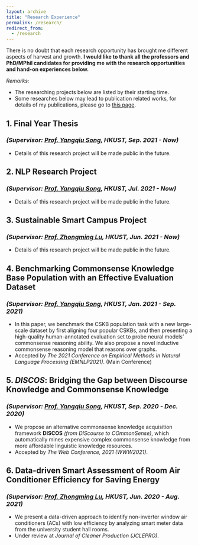 ```yaml
---
layout: archive
title: "Research Experience"
permalink: /research/
redirect_from:
  - /research
---
```



There is no doubt that each research opportunity has brought me different aspects of harvest and growth.
**I would like to thank all the professors and PhD/MPhil candidates for providing me with the research opportunities and
hand-on experiences below.**

*Remarks:*

- The researching projects below are listed by their starting time.
- Some researches below may lead to publication related works, for details of my publications, please go
  to [this page](https://mighty-weaver.github.io/publications/).

## 1. **Final Year Thesis**

### *(Supervisor: [Prof. Yangqiu Song](https://www.cse.ust.hk/~yqsong/), HKUST, Sep. 2021 - Now)*

* Details of this research project will be made public in the future.

## 2. **NLP Research Project**

### *(Supervisor: [Prof. Yangqiu Song](https://www.cse.ust.hk/~yqsong/), HKUST, Jul. 2021 - Now)*

* Details of this research project will be made public in the future.

## 3. **Sustainable Smart Campus Project**

### *(Supervisor: [Prof. Zhongming Lu](https://facultyprofiles.ust.hk/profiles.php?profile=zhongming-lu-zhongminglu), HKUST, Jun. 2021 - Now)*

* Details of this research project will be made public in the future.

## 4. **Benchmarking Commonsense Knowledge Base Population with an Effective Evaluation Dataset**

### *(Supervisor: [Prof. Yangqiu Song](https://www.cse.ust.hk/~yqsong/), HKUST, Jan. 2021 - Sep. 2021)*

* In this paper, we benchmark the CSKB population task with a new large-scale dataset by first aligning four popular
  CSKBs, and then presenting a high-quality human-annotated evaluation set to probe neural models’ commonsense reasoning
  ability. We also propose a novel inductive commonsense reasoning model that reasons over graphs.
* Accepted by *The 2021 Conference on Empirical Methods in Natural Language Processing (EMNLP2021)*. (Main Conference)

## 5. ***DISCOS*: Bridging the Gap between Discourse Knowledge and Commonsense Knowledge**

### *(Supervisor: [Prof. Yangqiu Song](https://www.cse.ust.hk/~yqsong/), HKUST, Sep. 2020 - Dec. 2020)*

* We propose an alternative commonsense knowledge acquisition framework **DISCOS** *(from DIScourse to COmmonSense)*,
  which automatically mines expensive complex commonsense knowledge from more affordable linguistic knowledge resources.
* Accepted by *The Web Conference, 2021 (WWW2021)*.

## 6. **Data-driven Smart Assessment of Room Air Conditioner Efficiency for Saving Energy**

### *(Supervisor: [Prof. Zhongming Lu](https://facultyprofiles.ust.hk/profiles.php?profile=zhongming-lu-zhongminglu), HKUST, Jun. 2020 - Aug. 2021)*

* We present a data-driven approach to identify non-inverter window air conditioners (ACs) with low efficiency by
  analyzing smart meter data from the university student hall rooms.
* Under review at *Journal of Cleaner Production (JCLEPRO)*.
